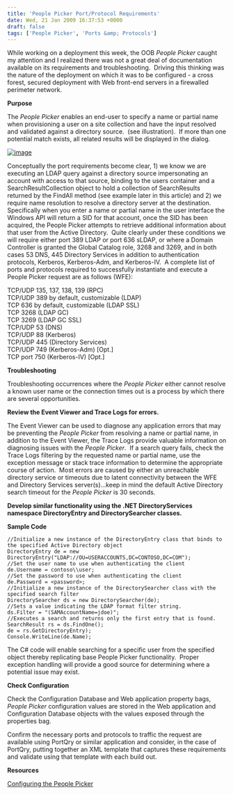 ```yaml
---
title: 'People Picker Port/Protocol Requirements'
date: Wed, 21 Jan 2009 16:37:53 +0000
draft: false
tags: ['People Picker', 'Ports &amp; Protocols']
---
```


While working on a deployment this week, the OOB _People Picker_ caught my attention and I realized there was not a great deal of documentation available on its requirements and troubleshooting.  Driving this thinking was the nature of the deployment on which it was to be configured - a cross forest, secured deployment with Web front-end servers in a firewalled perimeter network.

**Purpose**

The _People Picker_ enables an end-user to specify a name or partial name when provisioning a user on a site collection and have the input resolved and validated against a directory source.  (see illustration).  If more than one potential match exists, all related results will be displayed in the dialog.

[![image](https://msdnshared.blob.core.windows.net/media/TNBlogsFS/BlogFileStorage/blogs_technet/wbaer/WindowsLiveWriter/6b6df042cbf3_12FF9/image_thumb_1.png)](https://msdnshared.blob.core.windows.net/media/TNBlogsFS/BlogFileStorage/blogs_technet/wbaer/WindowsLiveWriter/6b6df042cbf3_12FF9/image_4.png)

Conceptually the port requirements become clear, 1) we know we are executing an LDAP query against a directory source impersonating an account with access to that source, binding to the users container and a SearchResultCollection object to hold a collection of SearchResults returned by the FindAll method (see example later in this article) and 2) we require name resolution to resolve a directory server at the destination.  Specifically when you enter a name or partial name in the user interface the Windows API will return a SID for that account, once the SID has been acquired, the People Picker attempts to retrieve additional information about that user from the Active Directory.  Quite clearly under these conditions we will require either port 389 LDAP or port 636 sLDAP, or where a Domain Controller is granted the Global Catalog role, 3268 and 3269, and in both cases 53 DNS, 445 Directory Services in addition to authentication protocols, Kerberos, Kerberos-Adm, and Kerberos-IV.  A complete list of ports and protocols required to successfully instantiate and execute a People Picker request are as follows (WFE):

TCP/UDP 135, 137, 138, 139 (RPC)  
TCP/UDP 389 by default, customizable (LDAP)  
TCP 636 by default, customizable (LDAP SSL)  
TCP 3268 (LDAP GC)  
TCP 3269 (LDAP GC SSL)  
TCP/UDP 53 (DNS)  
TCP/UDP 88 (Kerberos)  
TCP/UDP 445 (Directory Services)  
TCP/UDP 749 (Kerberos-Adm) \[Opt.\]  
TCP port 750 (Kerberos-IV) \[Opt.\]

**Troubleshooting**

Troubleshooting occurrences where the _People Picker_ either cannot resolve a known user name or the connection times out is a process by which there are several opportunities.

**Review the Event Viewer and Trace Logs for errors.**

The Event Viewer can be used to diagnose any application errors that may be preventing the _People Picker_ from resolving a name or partial name, in addition to the Event Viewer, the Trace Logs provide valuable information on diagnosing issues with the _People Picker_.  If a search query fails, check the Trace Logs filtering by the requested name or partial name, use the exception message or stack trace information to determine the appropriate course of action.  Most errors are caused by either an unreachable directory service or timeouts due to latent connectivity between the WFE and Directory Services server(s)...keep in mind the default Active Directory search timeout for the _People Picker_ is 30 seconds.

**Develop similar functionality using the .NET DirectoryServices namespace DirectoryEntry and DirectorySearcher classes.**

**Sample Code**

```
//Initialize a new instance of the DirectoryEntry class that binds to the specified Active Directory object
DirectoryEntry de = new DirectoryEntry("LDAP://OU=USERACCOUNTS,DC=CONTOSO,DC=COM");
//Set the user name to use when authenticating the client
de.Username = contoso\\user;
//Set the password to use when authenticating the client
de.Password = <password>;
//Initialize a new instance of the DirectorySearcher class with the specified search filter
DirectorySearcher ds = new DirectorySearcher(de);
//Sets a value indicating the LDAP format filter string.
ds.Filter = "(SAMAccountName=jdoe)";
//Executes a search and returns only the first entry that is found.
SearchResult rs = ds.FindOne();
de = rs.GetDirectoryEntry);
Console.WriteLine(de.Name);
```

The C# code will enable searching for a specific user from the specified object thereby replicating base People Picker functionality.  Proper exception handling will provide a good source for determining where a potential issue may exist.

**Check Configuration**

Check the Configuration Database and Web application property bags, _People Picker_ configuration values are stored in the Web application and Configuration Database objects with the values exposed through the properties bag.

Confirm the necessary ports and protocols to traffic the request are available using PortQry or similar application and consider, in the case of PortQry, putting together an XML template that captures these requirements and validate using that template with each build out.

**Resources**

[Configuring the People Picker](http://blogs.technet.com/wbaer/archive/2007/02/21/configuring-sharepoint-products-and-technologies-for-cross-forest-deployments.aspx)